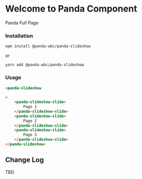 # Welcome to Panda Component
Panda Full Page

### Installation
```npm install @panda-wbc/panda-slideshow```

or 

```yarn add @panda-wbc/panda-slideshow```

### Usage

```html
<panda-slideshow
	
>
	<panda-slideshow-slide>
		Page 1
	</panda-slideshow-slide>
	<panda-slideshow-slide>
		Page 2
	</panda-slideshow-slide>
	<panda-slideshow-slide>
		Page 3
	</panda-slideshow-slide>
</panda-slideshow>
```

## Change Log

TBD